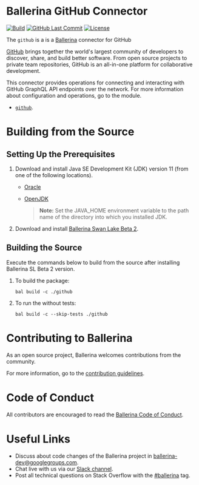 # Ballerina GitHub Connector

[![Build](https://github.com/ballerina-platform/module-ballerinax-github/workflows/CI/badge.svg)](https://github.com/ballerina-platform/module-ballerinax-github/actions?query=workflow%3ACI)
[![GitHub Last Commit](https://img.shields.io/github/last-commit/ballerina-platform/module-ballerinax-github.svg)](https://github.com/ballerina-platform/module-ballerinax-github/commits/master)
[![License](https://img.shields.io/badge/License-Apache%202.0-blue.svg)](https://opensource.org/licenses/Apache-2.0)

The `github` is a is a [Ballerina](https://ballerina.io/) connector for GitHub

[GitHub](https://github.com/) brings together the world's largest community of developers to discover, share, and build better software. From open source projects to private team repositories, GitHub is an all-in-one platform for collaborative development.

This connector provides operations for connecting and interacting with GitHub GraphQL API endpoints over the network. 
For more information about configuration and operations, go to the module. 
- [`github`](https://docs.central.ballerina.io/ballerinax/github/latest).


# Building from the Source
## Setting Up the Prerequisites

1. Download and install Java SE Development Kit (JDK) version 11 (from one of the following locations).

   * [Oracle](https://www.oracle.com/java/technologies/javase-jdk11-downloads.html)

   * [OpenJDK](https://adoptopenjdk.net/)

        > **Note:** Set the JAVA_HOME environment variable to the path name of the directory into which you installed JDK.

2. Download and install [Ballerina Swan Lake Beta 2](https://ballerina.io/). 

## Building the Source
Execute the commands below to build from the source after installing Ballerina SL Beta 2 version.

1. To build the package:
    ```    
    bal build -c ./github
    ```
2. To run the without tests:
    ```
    bal build -c --skip-tests ./github
    ```

# Contributing to Ballerina
As an open source project, Ballerina welcomes contributions from the community. 

For more information, go to the [contribution guidelines](https://github.com/ballerina-platform/ballerina-lang/blob/main/CONTRIBUTING.md).

# Code of Conduct
All contributors are encouraged to read the [Ballerina Code of Conduct](https://ballerina.io/code-of-conduct).

# Useful Links
* Discuss about code changes of the Ballerina project in [ballerina-dev@googlegroups.com](mailto:ballerina-dev@googlegroups.com).
* Chat live with us via our [Slack channel](https://ballerina.io/community/slack/).
* Post all technical questions on Stack Overflow with the [#ballerina](https://stackoverflow.com/questions/tagged/ballerina) tag.
